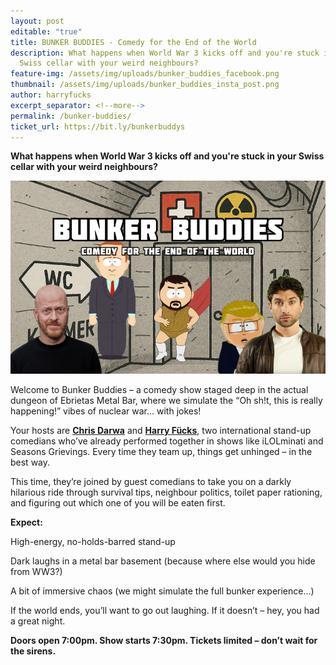 ```yaml
---
layout: post
editable: "true"
title: BUNKER BUDDIES - Comedy for the End of the World
description: What happens when World War 3 kicks off and you're stuck in your
  Swiss cellar with your weird neighbours?
feature-img: /assets/img/uploads/bunker_buddies_facebook.png
thumbnail: /assets/img/uploads/bunker_buddies_insta_post.png
author: harryfucks
excerpt_separator: <!--more-->
permalink: /bunker-buddies/
ticket_url: https://bit.ly/bunkerbuddys
---
```

**What happens when World War 3 kicks off and you're stuck in your Swiss cellar with your weird neighbours?**

![Bunker Buddies - Comedy for the End of the World](/assets/img/uploads/bunker_buddies_eventfrog.png "Bunker Buddies")

Welcome to Bunker Buddies – a comedy show staged deep in the actual dungeon of Ebrietas Metal Bar, where we simulate the “Oh sh!t, this is really happening!” vibes of nuclear war… with jokes!

Your hosts are **[Chris Darwa](https://www.chrisdarwa.com/)** and **[Harry Fücks](https://harryf.ckscomedy.com/)**, two international stand-up comedians who’ve already performed together in shows like iLOLminati and Seasons Grievings. Every time they team up, things get unhinged – in the best way.

This time, they’re joined by guest comedians to take you on a darkly hilarious ride through survival tips, neighbour politics, toilet paper rationing, and figuring out which one of you will be eaten first.

**Expect:**

High-energy, no-holds-barred stand-up

Dark laughs in a metal bar basement (because where else would you hide from WW3?)

A bit of immersive chaos (we might simulate the full bunker experience...)

If the world ends, you’ll want to go out laughing.
If it doesn’t – hey, you had a great night.

**Doors open 7:00pm. Show starts 7:30pm.
Tickets limited – don’t wait for the sirens.**
